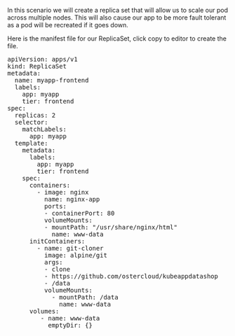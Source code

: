 In this scenario we will create a replica set that will allow us to scale our pod across multiple nodes. This will also cause our app to be more fault tolerant as a pod will be recreated if it goes down. 

Here is the manifest file for our ReplicaSet, click copy to editor to create the file. 
<pre class="file" data-filename="pod.yml" data-target="insert">
apiVersion: apps/v1
kind: ReplicaSet
metadata:
  name: myapp-frontend
  labels:
    app: myapp
    tier: frontend
spec:
  replicas: 2
  selector:
    matchLabels: 
      app: myapp
  template:
    metadata: 
      labels: 
        app: myapp
        tier: frontend
    spec:
      containers:
        - image: nginx
          name: nginx-app
          ports:
          - containerPort: 80
          volumeMounts:
          - mountPath: "/usr/share/nginx/html"
            name: www-data
      initContainers:
        - name: git-cloner
          image: alpine/git
          args:
          - clone
          - https://github.com/ostercloud/kubeappdatashop
          - /data
          volumeMounts:
            - mountPath: /data
              name: www-data
      volumes:
         - name: www-data
           emptyDir: {}
</pre>
